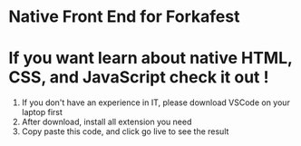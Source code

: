 # Native Front End for Forkafest
# If you want learn about native HTML, CSS, and JavaScript check it out !
1. If you don't have an experience in IT, please download VSCode on your laptop first
2. After download, install all extension you need
3. Copy paste this code, and click go live to see the result
